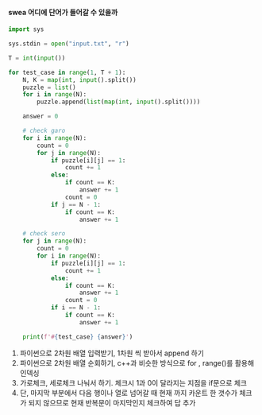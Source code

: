 #### swea 어디에 단어가 들어갈 수 있을까



```python
import sys

sys.stdin = open("input.txt", "r")

T = int(input())

for test_case in range(1, T + 1):
    N, K = map(int, input().split())
    puzzle = list()
    for i in range(N):
        puzzle.append(list(map(int, input().split())))

    answer = 0

    # check garo
    for i in range(N):
        count = 0
        for j in range(N):
            if puzzle[i][j] == 1:
                count += 1
            else:
                if count == K:
                    answer += 1
                count = 0
            if j == N - 1:
                if count == K:
                    answer += 1

    # check sero
    for j in range(N):
        count = 0
        for i in range(N):
            if puzzle[i][j] == 1:
                count += 1
            else:
                if count == K:
                    answer += 1
                count = 0
            if i == N - 1:
                if count == K:
                    answer += 1

    print(f'#{test_case} {answer}')
```



1. 파이썬으로 2차원 배열 입력받기, 1차원 씩 받아서 append 하기
2. 파이썬으로 2차원 배열 순회하기, c++과 비슷한 방식으로 for , range()를 활용해 인덱싱
3. 가로체크, 세로체크 나눠서 하기. 체크시 1과 0이 달라지는 지점을 if문으로 체크
4. 단, 마지막 부분에서 다음 행이나 열로 넘어갈 때 현재 까지 카운트 한 갯수가 체크가 되지 않으므로 현재 반복문이 마지막인지 체크하여 답 추가